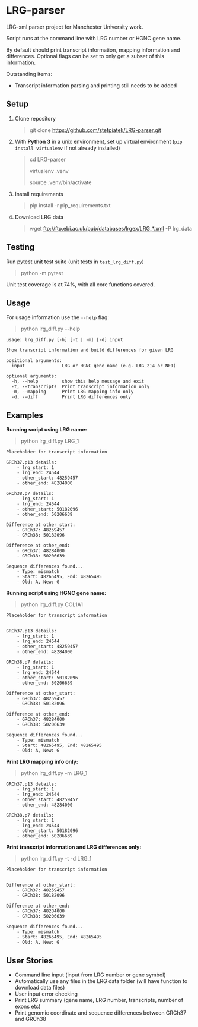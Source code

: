# LRG-parser
LRG-xml parser project for Manchester University work. 

Script runs at the command line with LRG number 
or HGNC gene name. 

By default should print transcript information, 
mapping information and differences. Optional flags can be set to
only get a subset of this information. 

Outstanding items:

- Transcript information parsing and printing still needs to be added


## Setup

1. Clone repository 

   > git clone https://github.com/stefpiatek/LRG-parser.git

2. With **Python 3** in a unix environment, set up virtual environment (`pip install virtualenv`
 if not already installed)
    
   > cd LRG-parser
   >
   > virtualenv .venv 
   >
   > source .venv/bin/activate
 
3. Install requirements

   > pip install -r pip_requirements.txt

4. Download LRG data

   > wget ftp://ftp.ebi.ac.uk/pub/databases/lrgex/LRG_*.xml -P lrg_data

## Testing

Run pytest unit test suite (unit tests in `test_lrg_diff.py`)

   > python -m pytest

Unit test coverage is at 74%, with all core functions covered. 

## Usage

For usage information use the `--help` flag:

> python lrg_diff.py --help

    usage: lrg_diff.py [-h] [-t | -m] [-d] input

    Show transcript information and build differences for given LRG

    positional arguments:
      input              LRG or HGNC gene name (e.g. LRG_214 or NF1)

    optional arguments:
      -h, --help         show this help message and exit
      -t, --transcripts  Print transcript information only
      -m, --mapping      Print LRG mapping info only
      -d, --diff         Print LRG differences only

## Examples

**Running script using LRG name:**

> python lrg_diff.py LRG_1

    Placeholder for transcript information

    GRCh37.p13 details:
	    - lrg_start: 1
	    - lrg_end: 24544
	    - other_start: 48259457
	    - other_end: 48284000

    GRCh38.p7 details:
	    - lrg_start: 1
	    - lrg_end: 24544
	    - other_start: 50182096
	    - other_end: 50206639

    Difference at other_start:
	    - GRCh37: 48259457
	    - GRCh38: 50182096

    Difference at other_end:
	    - GRCh37: 48284000
	    - GRCh38: 50206639

    Sequence differences found...
	    - Type: mismatch
	    - Start: 48265495, End: 48265495
	    - Old: A, New: G

**Running script using HGNC gene name:**

> python lrg_diff.py COL1A1

    Placeholder for transcript information


    GRCh37.p13 details:
	    - lrg_start: 1
	    - lrg_end: 24544
	    - other_start: 48259457
	    - other_end: 48284000

    GRCh38.p7 details:
	    - lrg_start: 1
	    - lrg_end: 24544
	    - other_start: 50182096
	    - other_end: 50206639

    Difference at other_start:
	    - GRCh37: 48259457
	    - GRCh38: 50182096

    Difference at other_end:
	    - GRCh37: 48284000
	    - GRCh38: 50206639

    Sequence differences found...
	    - Type: mismatch
	    - Start: 48265495, End: 48265495
	    - Old: A, New: G

**Print LRG mapping info only:**

> python lrg_diff.py -m LRG_1

    GRCh37.p13 details:
	    - lrg_start: 1
	    - lrg_end: 24544
	    - other_start: 48259457
	    - other_end: 48284000

    GRCh38.p7 details:
	    - lrg_start: 1
	    - lrg_end: 24544
	    - other_start: 50182096
	    - other_end: 50206639

**Print transcript information and LRG differences only:**

> python lrg_diff.py -t -d LRG_1

    Placeholder for transcript information


    Difference at other_start:
	    - GRCh37: 48259457
	    - GRCh38: 50182096

    Difference at other_end:
	    - GRCh37: 48284000
	    - GRCh38: 50206639

    Sequence differences found...
	    - Type: mismatch
	    - Start: 48265495, End: 48265495
	    - Old: A, New: G


## User Stories

- Command line input (input from LRG number or gene symbol)
- Automatically use any files in the LRG data folder (will have function to download data files)
- User input error checking
- Print LRG summary (gene name, LRG number, transcripts, number of exons etc)
- Print genomic coordinate and sequence differences between GRCh37 and GRCh38


